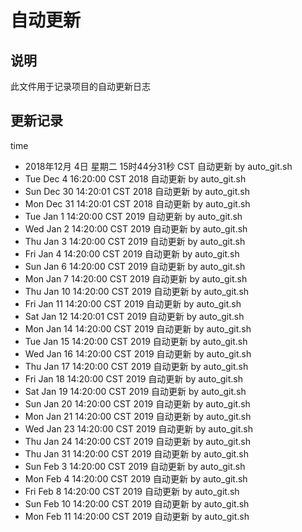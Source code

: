 # 自动更新

## 说明
此文件用于记录项目的自动更新日志

## 更新记录
time

- 2018年12月 4日 星期二 15时44分31秒 CST 自动更新 by auto_git.sh
- Tue Dec 4 16:20:00 CST 2018 自动更新 by auto_git.sh
- Sun Dec 30 14:20:01 CST 2018 自动更新 by auto_git.sh
- Mon Dec 31 14:20:01 CST 2018 自动更新 by auto_git.sh
- Tue Jan 1 14:20:00 CST 2019 自动更新 by auto_git.sh
- Wed Jan 2 14:20:00 CST 2019 自动更新 by auto_git.sh
- Thu Jan 3 14:20:00 CST 2019 自动更新 by auto_git.sh
- Fri Jan 4 14:20:00 CST 2019 自动更新 by auto_git.sh
- Sun Jan 6 14:20:00 CST 2019 自动更新 by auto_git.sh
- Mon Jan 7 14:20:00 CST 2019 自动更新 by auto_git.sh
- Thu Jan 10 14:20:00 CST 2019 自动更新 by auto_git.sh
- Fri Jan 11 14:20:00 CST 2019 自动更新 by auto_git.sh
- Sat Jan 12 14:20:01 CST 2019 自动更新 by auto_git.sh
- Mon Jan 14 14:20:00 CST 2019 自动更新 by auto_git.sh
- Tue Jan 15 14:20:00 CST 2019 自动更新 by auto_git.sh
- Wed Jan 16 14:20:00 CST 2019 自动更新 by auto_git.sh
- Thu Jan 17 14:20:00 CST 2019 自动更新 by auto_git.sh
- Fri Jan 18 14:20:00 CST 2019 自动更新 by auto_git.sh
- Sat Jan 19 14:20:00 CST 2019 自动更新 by auto_git.sh
- Sun Jan 20 14:20:00 CST 2019 自动更新 by auto_git.sh
- Mon Jan 21 14:20:00 CST 2019 自动更新 by auto_git.sh
- Wed Jan 23 14:20:00 CST 2019 自动更新 by auto_git.sh
- Thu Jan 24 14:20:00 CST 2019 自动更新 by auto_git.sh
- Thu Jan 31 14:20:00 CST 2019 自动更新 by auto_git.sh
- Sun Feb 3 14:20:00 CST 2019 自动更新 by auto_git.sh
- Mon Feb 4 14:20:00 CST 2019 自动更新 by auto_git.sh
- Fri Feb 8 14:20:00 CST 2019 自动更新 by auto_git.sh
- Sun Feb 10 14:20:00 CST 2019 自动更新 by auto_git.sh
- Mon Feb 11 14:20:00 CST 2019 自动更新 by auto_git.sh
